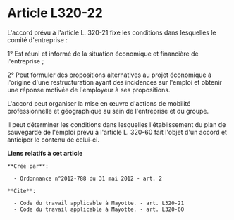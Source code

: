 # Article L320-22

L'accord prévu à l'article L. 320-21 fixe les conditions dans lesquelles le comité d'entreprise : 

1° Est réuni et informé de la situation économique et financière de l'entreprise ; 

2° Peut formuler des propositions alternatives au projet économique à l'origine d'une restructuration ayant des incidences
sur l'emploi et obtenir une réponse motivée de l'employeur à ses propositions. 

L'accord peut organiser la mise en œuvre d'actions de mobilité professionnelle et géographique au sein de l'entreprise et du
groupe. 

Il peut déterminer les conditions dans lesquelles l'établissement du plan de sauvegarde de l'emploi prévu à l'article L.
320-60 fait l'objet d'un accord et anticiper le contenu de celui-ci.

**Liens relatifs à cet article**

	**Créé par**:

	  - Ordonnance n°2012-788 du 31 mai 2012 - art. 2

	**Cite**:

	  - Code du travail applicable à Mayotte. - art. L320-21
	  - Code du travail applicable à Mayotte. - art. L320-60
